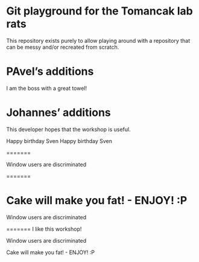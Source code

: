 # Git playground for the Tomancak lab rats

This repository exists purely to allow playing around with a repository that
can be messy and/or recreated from scratch.

# PAvel’s additions

I am the boss with a great towel!

# Johannes’ additions

This developer hopes that the workshop is useful.

Happy birthday Sven
Happy birthday Sven

=======

Window users are discriminated

=======

Cake will make you fat! - ENJOY! :P
=======

Window users are discriminated

=======
I like this workshop!

Window users are discriminated

Cake will make you fat! - ENJOY! :P


